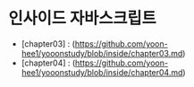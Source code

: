 # 인사이드 자바스크립트
 - [chapter03] : (https://github.com/yoon-hee1/yooonstudy/blob/inside/chapter03.md)
 - [chapter04] : (https://github.com/yoon-hee1/yooonstudy/blob/inside/chapter04.md)